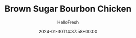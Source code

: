 ---
draft: true # Use this only for setting draft status
hidden: false # Use this to hide unwanted recipes
slug: # <post-title>
title: 'Brown Sugar Bourbon Chicken'
description: "Always raising the bar, this week, our chefs amped up pork chop flavors big time! Tender chops are coated in brown sugar bourbon seasoning (which is all kinds of savory-sweet), then cooked and topped with a buttery apple pan sauce. Crispy roasted broccoli and scallion-flecked mashed potatoes pair perfectly with the main event. Winner, winner, pork chop dinner!"
image: https://img.hellofresh.com/f_auto,fl_lossy,q_auto,w_1200/hellofresh_s3/image/652e8f7b0adad327d2408cca-ef3881e7.jpeg
date: 2024-01-30T14:37:58+00:00
author: HelloFresh

tags: ['Protein Smart', 'Calorie Smart']
categories: "main course"
cuisines: "American"
allergens: ['Milk']

calories: 590
preptime: ['35 minutes', '10 minutes']
cooktime: # 180 = 3 Hours | In minutes
totaltime: PT35M
servings: 2

links:
  - description: "Always raising the bar, this week, our chefs amped up pork chop flavors big time! Tender chops are coated in brown sugar bourbon seasoning (which is all kinds of savory-sweet), then cooked and topped with a buttery apple pan sauce. Crispy roasted broccoli and scallion-flecked mashed potatoes pair perfectly with the main event. Winner, winner, pork chop dinner!"
    website: https://www.hellofresh.com/recipes/brown-sugar-bourbon-chicken-659f05c1145e14b9dce0a0ba
    image: https://img.hellofresh.com/f_auto,fl_lossy,q_auto,w_1200/hellofresh_s3/image/652e8f7b0adad327d2408cca-ef3881e7.jpeg
 
weight: # 1 | You can add weight to some posts to override the default sorting (date descending)

comments: false # Keep False

ingredients: ['12 ounce Potatoes', '8 ounce Broccoli', '1 unit Apple', '2 unit Scallions', '10 ounce Chicken Cutlets', '10.8 g Brown Sugar Bourbon Seasoning', '1 unit Chicken Stock Concentrate', '1.5 tablespoon Sour Cream', ' Salt', ' Pepper', '1 teaspoon Cooking Oil', '1 teaspoon Olive Oil', '½ teaspoon Sugar', '2 tablespoon Butter']

instructionTitles: ['Cook Potatoes', 'Cook Pork', 'Roast Broccoli & Prep', 'Make Pan Sauce', 'Mash Potatoes', 'Serve']
instructions: ['• Adjust rack to middle position and preheat oven to 425 degrees. Wash and dry produce. • Dice potatoes into ½-inch pieces. Place in a medium pot with enough salted water to cover by 2 inches. Bring to a boil and cook until tender, 15-20 minutes. • Reserve ½ cup potato cooking liquid, then drain and return potatoes to pot. • Keep covered off heat until ready to mash in step 5.', '• While potatoes cook, pat pork* dry with paper towels. Season all over with Brown Sugar Bourbon Seasoning. • Heat a drizzle of oil in a large pan over medium-high heat. Add pork and cook until browned and cooked through, 4-6 minutes per side. TIP: If the pork begins to brown too quickly, reduce heat to medium. • Turn off heat; transfer pork to a plate. Wipe out pan. Swap in chicken for pork; cook until cooked through, 3-5 minutes per side.', '• While pork cooks, cut broccoli into bite-size pieces if necessary. Toss on a baking sheet with a drizzle of olive oil, salt, and pepper. Roast on middle rack until lightly browned, 15-20 minutes. • Meanwhile, halve, core, and dice apple into ¼-inch pieces. Trim and thinly slice scallions, separating whites from greens.', '• Melt 1 TBSP butter (2 TBSP for 4 servings) in pan used for pork over medium-high heat. Add apple and scallion whites; season with salt and pepper. Cook, stirring occasionally, until golden, 4-6 minutes. • Stir in stock concentrate, ½ cup water (¾ cup for 4), and ½ tsp sugar (1 tsp for 4). Cook until sauce has thickened and apple is tender, 5-7 minutes. • In the last 2 minutes, return pork to pan until warmed through. Season with salt and pepper. Turn off heat. Use pan used for chicken here.', '• Mash potatoes until mostly smooth. • Stir in scallion greens, sour cream, 1 TBSP butter (2 TBSP for 4 servings), and a splash of reserved potato cooking liquid. Season with salt and pepper. TIP: If needed, add more potato cooking liquid a splash at a time until potatoes are smooth and creamy.', '• Divide pork, mashed potatoes, and broccoli between plates. Top pork with apple pan sauce and serve. Chicken is fully cooked when internal temperature reaches 165°.']
---